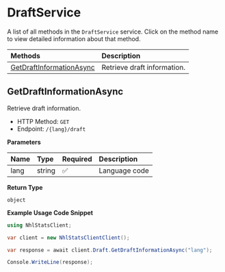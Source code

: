 # DraftService

A list of all methods in the `DraftService` service. Click on the method name to view detailed information about that method.

| Methods                                               | Description                 |
| :---------------------------------------------------- | :-------------------------- |
| [GetDraftInformationAsync](#getdraftinformationasync) | Retrieve draft information. |

## GetDraftInformationAsync

Retrieve draft information.

- HTTP Method: `GET`
- Endpoint: `/{lang}/draft`

**Parameters**

| Name | Type   | Required | Description   |
| :--- | :----- | :------- | :------------ |
| lang | string | ✅       | Language code |

**Return Type**

`object`

**Example Usage Code Snippet**

```csharp
using NhlStatsClient;

var client = new NhlStatsClientClient();

var response = await client.Draft.GetDraftInformationAsync("lang");

Console.WriteLine(response);
```
